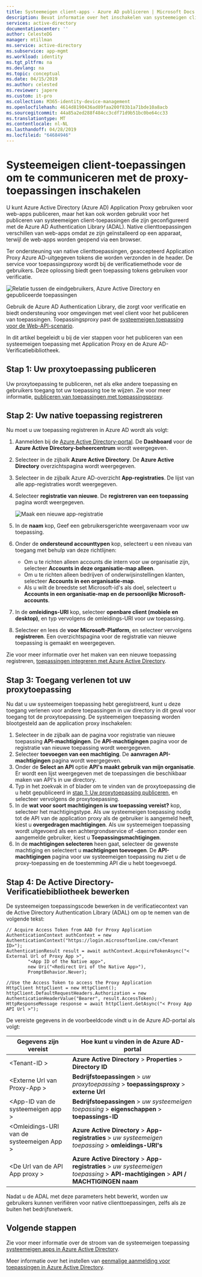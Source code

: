 ```yaml
---
title: Systeemeigen client-apps - Azure AD publiceren | Microsoft Docs
description: Bevat informatie over het inschakelen van systeemeigen client-apps om te communiceren met Azure AD Application Proxy Connector voor veilige externe toegang tot uw on-premises toepassingen.
services: active-directory
documentationcenter: ''
author: CelesteDG
manager: mtillman
ms.service: active-directory
ms.subservice: app-mgmt
ms.workload: identity
ms.tgt_pltfrm: na
ms.devlang: na
ms.topic: conceptual
ms.date: 04/15/2019
ms.author: celested
ms.reviewer: japere
ms.custom: it-pro
ms.collection: M365-identity-device-management
ms.openlocfilehash: 4614d8190436ad89faa200f83b1a71bde10a8acb
ms.sourcegitcommit: 44a85a2ed288f484cc3cdf71d9b51bc0be64cc33
ms.translationtype: MT
ms.contentlocale: nl-NL
ms.lasthandoff: 04/28/2019
ms.locfileid: "64684946"
---
```

# <a name="how-to-enable-native-client-applications-to-interact-with-proxy-applications"></a>Systeemeigen client-toepassingen om te communiceren met de proxy-toepassingen inschakelen

U kunt Azure Active Directory (Azure AD) Application Proxy gebruiken voor web-apps publiceren, maar het kan ook worden gebruikt voor het publiceren van systeemeigen client-toepassingen die zijn geconfigureerd met de Azure AD Authentication Library (ADAL). Native clienttoepassingen verschillen van web-apps omdat ze zijn geïnstalleerd op een apparaat, terwijl de web-apps worden geopend via een browser.

Ter ondersteuning van native clienttoepassingen, geaccepteerd Application Proxy Azure AD-uitgegeven tokens die worden verzonden in de header. De service voor toepassingsproxy wordt bij de verificatiemethode voor de gebruikers. Deze oplossing biedt geen toepassing tokens gebruiken voor verificatie.

![Relatie tussen de eindgebruikers, Azure Active Directory en gepubliceerde toepassingen](./media/application-proxy-configure-native-client-application/richclientflow.png)

Gebruik de Azure AD Authentication Library, die zorgt voor verificatie en biedt ondersteuning voor omgevingen met veel client voor het publiceren van toepassingen. Toepassingsproxy past de [systeemeigen toepassing voor de Web-API-scenario](../develop/native-app.md).

In dit artikel begeleidt u bij de vier stappen voor het publiceren van een systeemeigen toepassing met Application Proxy en de Azure AD-Verificatiebibliotheek.

## <a name="step-1-publish-your-proxy-application"></a>Stap 1: Uw proxytoepassing publiceren

Uw proxytoepassing te publiceren, net als elke andere toepassing en gebruikers toegang tot uw toepassing toe te wijzen. Zie voor meer informatie, [publiceren van toepassingen met toepassingsproxy](application-proxy-add-on-premises-application.md).

## <a name="step-2-register-your-native-application"></a>Stap 2: Uw native toepassing registreren

Nu moet u uw toepassing registreren in Azure AD wordt als volgt:

1. Aanmelden bij de [Azure Active Directory-portal](https://aad.portal.azure.com/). De **Dashboard** voor de **Azure Active Directory-beheercentrum** wordt weergegeven.
2. Selecteer in de zijbalk **Azure Active Directory**. De **Azure Active Directory** overzichtspagina wordt weergegeven.
3. Selecteer in de zijbalk Azure AD-overzicht **App-registraties**. De lijst van alle app-registraties wordt weergegeven.
4. Selecteer **registratie van nieuwe**. De **registreren van een toepassing** pagina wordt weergegeven.

   ![Maak een nieuwe app-registratie](./media/application-proxy-configure-native-client-application/create.png)
5. In de **naam** kop, Geef een gebruikersgerichte weergavenaam voor uw toepassing.
6. Onder de **ondersteund accounttypen** kop, selecteert u een niveau van toegang met behulp van deze richtlijnen:
   - Om u te richten alleen accounts die intern voor uw organisatie zijn, selecteer **Accounts in deze organisatie-map alleen**.
   - Om u te richten alleen bedrijven of onderwijsinstellingen klanten, selecteer **Accounts in een organisatie-map**.
   - Als u wilt de breedste set Microsoft-id's als doel, selecteert u **Accounts in een organisatie-map en de persoonlijke Microsoft-accounts**.
7. In de **omleidings-URI** kop, selecteer **openbare client (mobiele en desktop)**, en typ vervolgens de omleidings-URI voor uw toepassing.
8. Selecteer en lees de **voor Microsoft-Platform**, en selecteer vervolgens **registreren**. Een overzichtspagina voor de registratie van nieuwe toepassing is gemaakt en weergegeven.

Zie voor meer informatie over het maken van een nieuwe toepassing registreren, [toepassingen integreren met Azure Active Directory](../develop/quickstart-v1-integrate-apps-with-azure-ad.md).

## <a name="step-3-grant-access-to-your-proxy-application"></a>Stap 3: Toegang verlenen tot uw proxytoepassing

Nu dat u uw systeemeigen toepassing hebt geregistreerd, kunt u deze toegang verlenen voor andere toepassingen in uw directory in dit geval voor toegang tot de proxytoepassing. De systeemeigen toepassing worden blootgesteld aan de application proxy inschakelen:

1. Selecteer in de zijbalk aan de pagina voor registratie van nieuwe toepassing **API-machtigingen**. De **API-machtigingen** pagina voor de registratie van nieuwe toepassing wordt weergegeven.
2. Selecteer **toevoegen van een machtiging**. De **aanvragen API-machtigingen** pagina wordt weergegeven.
3. Onder de **Select an API** optie **API's maakt gebruik van mijn organisatie**. Er wordt een lijst weergegeven met de toepassingen die beschikbaar maken van API's in uw directory.
4. Typ in het zoekvak in of blader om te vinden van de proxytoepassing die u hebt gepubliceerd in [stap 1: Uw proxytoepassing publiceren](#step-1-publish-your-proxy-application), en selecteer vervolgens de proxytoepassing.
5. In de **wat voor soort machtigingen is uw toepassing vereist?** kop, selecteer het machtigingstype. Als uw systeemeigen toepassing nodig tot de API van de application proxy als de gebruiker is aangemeld heeft, kiest u **overgedragen machtigingen**. Als uw systeemeigen toepassing wordt uitgevoerd als een achtergrondservice of -daemon zonder een aangemelde gebruiker, kiest u **Toepassingsmachtigingen**.
6. In de **machtigingen selecteren** heen gaat, selecteer de gewenste machtiging en selecteert u **machtigingen toevoegen**. De **API-machtigingen** pagina voor uw systeemeigen toepassing nu ziet u de proxy-toepassing en de toestemming API die u hebt toegevoegd.

## <a name="step-4-edit-the-active-directory-authentication-library"></a>Stap 4: De Active Directory-Verificatiebibliotheek bewerken

De systeemeigen toepassingscode bewerken in de verificatiecontext van de Active Directory Authentication Library (ADAL) om op te nemen van de volgende tekst:

```
// Acquire Access Token from AAD for Proxy Application
AuthenticationContext authContext = new AuthenticationContext("https://login.microsoftonline.com/<Tenant ID>");
AuthenticationResult result = await authContext.AcquireTokenAsync("< External Url of Proxy App >",
        "<App ID of the Native app>",
        new Uri("<Redirect Uri of the Native App>"),
        PromptBehavior.Never);

//Use the Access Token to access the Proxy Application
HttpClient httpClient = new HttpClient();
httpClient.DefaultRequestHeaders.Authorization = new AuthenticationHeaderValue("Bearer", result.AccessToken);
HttpResponseMessage response = await httpClient.GetAsync("< Proxy App API Url >");
```

De vereiste gegevens in de voorbeeldcode vindt u in de Azure AD-portal als volgt:

| Gegevens zijn vereist | Hoe kunt u vinden in de Azure AD-portal |
| --- | --- |
| \<Tenant-ID > | **Azure Active Directory** > **Properties** > **Directory ID** |
| \<Externe Url van Proxy-App > | **Bedrijfstoepassingen** > *uw proxytoepassing* > **toepassingsproxy** > **externe Url** |
| \<App-ID van de systeemeigen app > | **Bedrijfstoepassingen** > *uw systeemeigen toepassing* > **eigenschappen** > **toepassings-ID** |
| \<Omleidings-URI van de systeemeigen App > | **Azure Active Directory** > **App-registraties** > *uw systeemeigen toepassing* > **omleidings-URI's** |
| \<De Url van de API App proxy > | **Azure Active Directory** > **App-registraties** > *uw systeemeigen toepassing* > **API-machtigingen**  >  **API / MACHTIGINGEN naam** |

Nadat u de ADAL met deze parameters hebt bewerkt, worden uw gebruikers kunnen verifiëren voor native clienttoepassingen, zelfs als ze buiten het bedrijfsnetwerk.

## <a name="next-steps"></a>Volgende stappen

Zie voor meer informatie over de stroom van de systeemeigen toepassing [systeemeigen apps in Azure Active Directory](../develop/native-app.md).

Meer informatie over het instellen van [eenmalige aanmelding voor toepassingen in Azure Active Directory](what-is-single-sign-on.md#choosing-a-single-sign-on-method).
